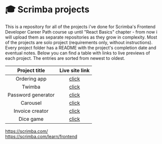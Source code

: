 # 🎓 Scrimba projects

This is a repository for all of the projects i've done for Scrimba's Frontend Developer Career Path course up until "React Basics" chapter - from now i will upload them as separate repositories as they grow in complexity. Most of the projects are solo project (requirements only, without instructions). Every project folder has a README with the project's completion date and eventual notes. Below you can find a table with links to live previews of each project. The entries are sorted from newest to oldest.

|  **Project title** |                               **Live site link**                              |
|:------------------:|:-----------------------------------------------------------------------------:|
|    Ordering app    | [click](https://maciejkrol18.github.io/scrimba-projects/ordering-app/)        |
|       Twimba       |       [click](https://maciejkrol18.github.io/scrimba-projects/twimba/)        |
| Password generator | [click](https://maciejkrol18.github.io/scrimba-projects/password-generator/)  |
|      Carousel      |      [click](https://maciejkrol18.github.io/scrimba-projects/carousel/)       |
|   Invoice creator  |   [click](https://maciejkrol18.github.io/scrimba-projects/invoice-creator/)   |
|      Dice game     |      [click](https://maciejkrol18.github.io/scrimba-projects/dice-game/)      |

https://scrimba.com/<br>
https://scrimba.com/learn/frontend
